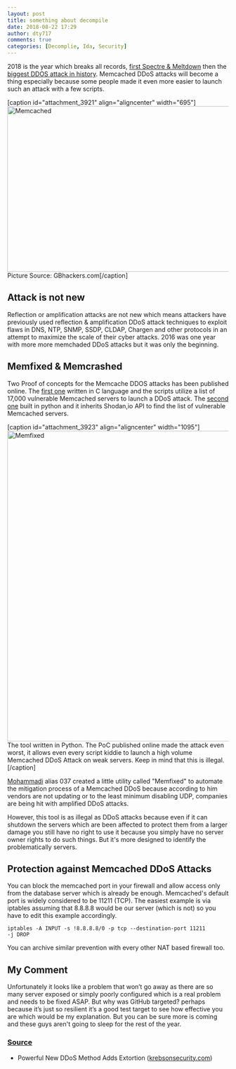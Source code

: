 ```yaml
---
layout: post
title: something about decompile
date: 2018-08-22 17:29
author: dty717
comments: true
categories: [Decomplie, Ida, Security]
---
```

2018 is the year which breaks all records, <a href="https://www.theregister.co.uk/2018/02/20/why_is_the_ethernet_switch_biz_dozing_through_meltdown/" target="_blank" rel="noopener">first Spectre &amp; Meltdown</a> then the <a href="https://www.theregister.co.uk/2018/03/05/worlds_biggest_ddos_attack_record_broken_after_just_five_days/" target="_blank" rel="noopener">biggest DDOS attack in history</a>. Memcached DDoS attacks will become a thing especially because some people made it even more easier to launch such an attack with a few scripts.

[caption id="attachment_3921" align="aligncenter" width="695"]<img class=" size-full wp-image-3921 aligncenter" src="https://chefkochblog.files.wordpress.com/2018/03/memcached.jpg" alt="Memcached" width="695" height="377" /> Picture Source: GBhackers.com[/caption]

<!--more-->

<h2>Attack is not new</h2>

Reflection or amplification attacks are not new which means attackers have previously used reflection &amp; amplification DDoS attack techniques to exploit flaws in DNS, NTP, SNMP, SSDP, CLDAP, Chargen and other protocols in an attempt to maximize the scale of their cyber attacks. 2016 was one year with more more memchaded DDoS attacks but it was only the beginning.

<h2>Memfixed &amp; Memcrashed</h2>

Two Proof of concepts for the Memcache DDOS attacks has been published online. The <a href="https://pastebin.com/raw/ZiUeinae" target="_blank" rel="noopener">first one</a> written in C language and the scripts utilize a list of 17,000 vulnerable Memcached servers to launch a DDoS attack. The <a href="https://github.com/649/Memcrashed-DDoS-Exploit/blob/master/README.md" target="_blank" rel="noopener">second one</a> built in python and it inherits Shodan,io API to find the list of vulnerable Memcached servers.

[caption id="attachment_3923" align="aligncenter" width="1095"]<img class=" size-full wp-image-3923 aligncenter" src="https://chefkochblog.files.wordpress.com/2018/03/memfixed1.png" alt="Memfixed" width="1095" height="707" /> The tool written in Python. The PoC published online made the attack even worst, it allows even every script kiddie to launch a high volume Memcached DDoS Attack on weak servers. Keep in mind that this is illegal.[/caption]

<a href="https://twitter.com/037" target="_blank" rel="nofollow noopener">Mohammadi</a> alias 037 created a little utility called "Memfixed" to automate the mitigation process of a Memcached DDoS because according to him vendors are not updating or to the least minimum disabling UDP, companies are being hit with amplified DDoS attacks.

However, this tool is as illegal as DDoS attacks because even if it can shutdown the servers which are been affected to protect them from a larger damage you still have no right to use it because you simply have no server owner rights to do such things. But it's more designed to identify the problematically servers.

<h2>Protection against Memcached DDoS Attacks</h2>

You can block the memcached port in your firewall and allow access only from the database server which is already be enough. Memcached's default port is widely considered to be 11211 (TCP). The easiest example is via iptables assuming that 8.8.8.8 would be our server (which is not) so you have to edit this example accordingly.

<code>iptables -A INPUT -s !8.8.8.8/0 -p tcp --destination-port 11211 -j DROP
</code>

You can archive similar prevention with every other NAT based firewall too.

<h2>My Comment</h2>

Unfortunately it looks like a problem that won’t go away as there are so many server exposed or simply poorly configured which is a real problem and needs to be fixed ASAP. But why was GitHub targeted? perhaps because it’s just so resilient it’s a good test target to see how effective you are which would be my explanation. But you can be sure more is coming and these guys aren't going to sleep for the rest of the year.

<h3><span style="text-decoration:underline;">Source</span></h3>

<ul>
    <li>Powerful New DDoS Method Adds Extortion (<a href="https://krebsonsecurity.com/tag/memcached-attack/" target="_blank" rel="noopener">krebsonsecurity.com</a>)</li>
</ul>
